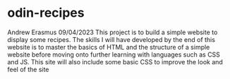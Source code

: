 # odin-recipes
Andrew Erasmus
09/04/2023
This project is to build a simple website to display some recipes.
The skills I will have developed by the end of this website is to master the basics of 
HTML and the structure of a simple website before moving onto further learning
with languages such as CSS and JS.
This site will also include some basic CSS to improve the look and feel of the site
